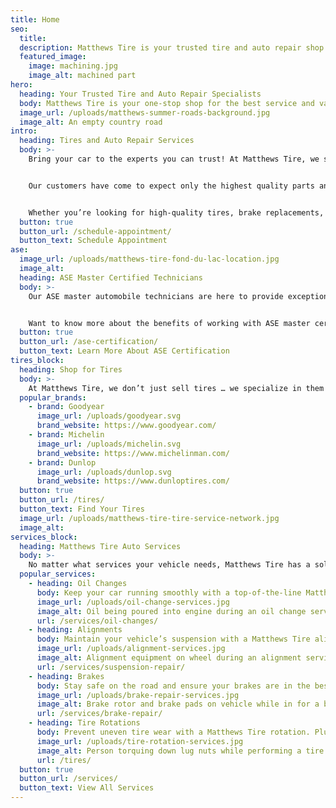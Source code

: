 ```yaml
---
title: Home
seo:
  title:
  description: Matthews Tire is your trusted tire and auto repair shop with locations in Appleton, Menasha, Green Bay, Fond du Lac and Waupaca.
  featured_image:
    image: machining.jpg
    image_alt: machined part
hero:
  heading: Your Trusted Tire and Auto Repair Specialists
  body: Matthews Tire is your one-stop shop for the best service and value on high-quality tires, oil changes, general car maintenance and auto repair services, serving Northeast Wisconsin as a locally owned auto shop since 1952.
  image_url: /uploads/matthews-summer-roads-background.jpg
  image_alt: An empty country road
intro:
  heading: Tires and Auto Repair Services
  body: >-
    Bring your car to the experts you can trust! At Matthews Tire, we strive to be your first choice for tires, vehicle maintenance and auto repairs by providing great service, value and a no-excuses satisfaction policy since 1952.  


    Our customers have come to expect only the highest quality parts and repair services at Matthews Tire, and our technicians won’t stop until that expectation has been met. 


    Whether you’re looking for high-quality tires, brake replacements, oil changes, alignments and more, our expert technicians are here to keep you rolling. Stop in today to experience our impeccable service and nationwide product warranties!
  button: true
  button_url: /schedule-appointment/
  button_text: Schedule Appointment
ase:
  image_url: /uploads/matthews-tire-fond-du-lac-location.jpg
  image_alt:
  heading: ASE Master Certified Technicians
  body: >-
    Our ASE master automobile technicians are here to provide exceptional automotive service and keep you rolling, no matter what you drive. With years of expertise and rigorous automotive training, our technicians have the dealer-level equipment and resources to service domestic, foreign, vintage, hybrid and luxury vehicles. 


    Want to know more about the benefits of working with ASE master certified technicians?
  button: true
  button_url: /ase-certification/
  button_text: Learn More About ASE Certification
tires_block:
  heading: Shop for Tires
  body: >-
    At Matthews Tire, we don’t just sell tires … we specialize in them! You can trust our ASE-certified technicians to provide expert consultation and installation to ensure you drive off with the best tires for your vehicle—no excuses guaranteed. Get started today by finding the best tires for your car.
  popular_brands:
    - brand: Goodyear
      image_url: /uploads/goodyear.svg
      brand_website: https://www.goodyear.com/
    - brand: Michelin
      image_url: /uploads/michelin.svg
      brand_website: https://www.michelinman.com/
    - brand: Dunlop
      image_url: /uploads/dunlop.svg
      brand_website: https://www.dunloptires.com/
  button: true
  button_url: /tires/
  button_text: Find Your Tires
  image_url: /uploads/matthews-tire-tire-service-network.jpg
  image_alt:
services_block:
  heading: Matthews Tire Auto Services
  body: >-
    No matter what services your vehicle needs, Matthews Tire has a solution. View our popular maintenance and auto repair services to learn more.
  popular_services:
    - heading: Oil Changes
      body: Keep your car running smoothly with a top-of-the-line Matthews Tire oil change, recommended every 3,000 – 5,000 miles.
      image_url: /uploads/oil-change-services.jpg
      image_alt: Oil being poured into engine during an oil change service
      url: /services/oil-changes/
    - heading: Alignments
      body: Maintain your vehicle’s suspension with a Matthews Tire alignment, improving the longevity of your tires and the quality of your ride.
      image_url: /uploads/alignment-services.jpg
      image_alt: Alignment equipment on wheel during an alignment service
      url: /services/suspension-repair/
    - heading: Brakes
      body: Stay safe on the road and ensure your brakes are in the best shape possible with Matthews Tire brake inspections, repairs and replacements.
      image_url: /uploads/brake-repair-services.jpg
      image_alt: Brake rotor and brake pads on vehicle while in for a brake repair service
      url: /services/brake-repair/
    - heading: Tire Rotations
      body: Prevent uneven tire wear with a Matthews Tire rotation. Plus, get FREE lifetime tire rotations with a purchase of any set of four new tires!
      image_url: /uploads/tire-rotation-services.jpg
      image_alt: Person torquing down lug nuts while performing a tire rotation service
      url: /tires/
  button: true
  button_url: /services/
  button_text: View All Services
---
```

